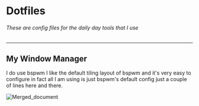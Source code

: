 # Dotfiles

###### These are config files for the daily day tools that I use
---

## My Window Manager
I do use bspwm I like the default tiling layout of bspwm and it's very easy to configure in fact all 
I am using is just bspwm's default config just a couple of lines here and there.


![Merged_document](https://user-images.githubusercontent.com/52949057/172218941-dc05d84d-dd68-4edd-8740-02fe9ab0107d.png)

